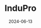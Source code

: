 ---  
layout: startup_page  
title: "InduPro"  
id: "induprotx.com"  
permalink: "/induproinduprotx.com06132024/"  
website: "https://www.induprotx.com/"  
funding_round: "Series A"  
funding_amount: "$85M"  
investors: "The Column Group, Vida Ventures, MRL Ventures Fund, Emerson Collective, Euclidean Capital"  
about: "InduPro is a biotechnology company developing therapeutics against novel, tumor-selective targets using bispecific antibodies. They utilize a proprietary technology, ProXiMATE, to map protein spatial relationships and identify co-target pairs for precise treatment of cancer and autoimmune diseases. This approach leads to the creation of first-in-class and best-in-class therapeutic candidates."  
markets: "Biotechnology, Oncology, Immunology, Autoimmune Diseases, Medical, Therapeutics"  
hq: "Seattle, Washington, United States"  
founded_year: "2022"  
linkedin: "https://www.linkedin.com/company/induprotx"  
twitter: ""  
instagram: ""  
facebook: ""  
crunchbase: "https://www.crunchbase.com/organization/indupro-dd60"  
pitchbook: "https://pitchbook.com/profiles/company/494158-06"  

date_display: "13-Jun-2024"  
date: "2024-06-13"

# SEO Optimization  
meta_title: "InduPro - Series A Funding ($85M)"  
meta_description: "InduPro, InduPro is a biotechnology company developing therapeutics against novel, tumor-selective targets using bispecific antibodies. They utilize a propriet..."  
meta_keywords: "InduPro, Biotechnology, Oncology, Immunology, Autoimmune Diseases, Medical, Therapeutics, Series A funding"  
canonical_url: "https://startup.projectstartups.com/induproinduprotx.com06132024/"  
---